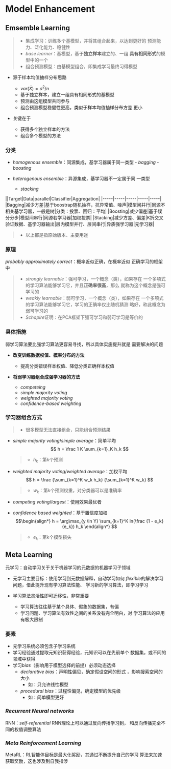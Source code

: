 #	Model Enhancement

##	Emsemble Learning

> - 集成学习：训练多个基模型，并将其组合起来，以达到更好的
	预测能力、泛化能力、稳健性
> - *base learner*：基模型，基于**独立样本**建立的、一组
	**具有相同形式**的模型中的一个
> - 组合预测模型：由基模型组合，即集成学习最终习得模型

-	源于样本均值抽样分布思路
	-	$var(\bar{X}) = \sigma^2 / n$
	-	基于独立样本，建立一组具有相同形式的基模型
	-	预测由这组模型共同参与
	-	组合预测模型稳健性更高，类似于样本均值抽样分布方差
		更小

-	关键在于
	-	获得多个独立样本的方法
	-	组合多个模型的方法

###	分类

-	*homogenous ensemble*：同源集成，基学习器属于同一类型
		-	*bagging*
		-	*boosting*

-	*heterogenous ensemble*：异源集成，基学习器不一定属于同
	一类型
	-	*stacking*

||Target|Data|parallel|Classifier|Aggregation|
|-----|-----|-----|-----|-----|
|Bagging|减少方差|基于boostrap随机抽样，抗异常值、噪声|模型间并行|同源不相关基学习器，一般是树|分类：投票、回归：平均|
|Boosting|减少偏差|基于误分分步|模型间串行|同源若学习器|加权投票|
|Stacking|减少方差、偏差|K折交叉验证数据、基学习器输出|层内模型并行、层间串行|异质强学习器|元学习器|

> - 以上都是指原始版本、主要用途

###	原理

*probably approximately correct*：概率近似正确，在概率近似
正确学习的框架中

> - *strongly learnable*：强可学习，一个概念（类），如果存在
	一个多项式的学习算法能够学习它，并且**正确率很高**，那么
	就称为这个概念是强可学习的
> - *weakly learnable*：弱可学习，一个概念（类），如果存在
	一个多项式的学习算法能够学习它，学习的正确率仅比随机猜测
	略好，称此概念为弱可学习的
> - *Schapire*证明：在PCA框架下强可学习和弱可学习是等价的

###	具体措施

弱学习算法要比强学习算法更容易寻找，所以具体实施提升就是
需要解决的问题

-	**改变训练数据权值、概率分布的方法**
	-	提高分类错误样本权值、降低分类正确样本权值

-	**将弱学习器组合成强学习器的方法**
	-	*competeing*
	-	*simple majority voting*
	-	*weighted majority voting*
	-	*confidence-based weighting*

###	学习器组合方式

> - 很多模型无法直接组合，只能组合预测结果

-	*simple majority voting*/*simple average*：简单平均
	$$
	h = \frac 1 K \sum_{k=1}_K h_k
	$$

	> - $h_k$：第k个预测

-	*weighted majority voting*/*weighted average*：加权平均
	$$
	h = \frac {\sum_{k=1}^K w_k h_k} {\sum_{k=1}^K w_k}
	$$

	> - $w_k$：第k个预测权重，对分类器可以是准确率

-	*competing voting*/*largest*：使用效果最优者

-	*confidence based weighted*：基于置信度加权
	$$\begin{align*}
	h = \arg\max_{y \in Y} \sum_{k=1}^K ln(\frac {1 - e_k}
		{e_k}) h_k
	\end{align*}
	$$

	> - $e_k$：第k个模型损失

##	Meta Learning

元学习：自动学习关于关于机器学习的元数据的机器学习子领域

-	元学习主要目标：使用学习到元数据解释，自动学习如何
	*flexible*的解决学习问题，借此提升现有学习算法性能、
	学习新的学习算法，即学习学习

-	学习算法灵活性即可迁移性，非常重要
	-	学习算法往往基于某个具体、假象的数据集，有偏
	-	学习问题、学习算法有效性之间的关系没有完全明白，对
		学习算法的应用有极大限制

###	要素

-	元学习系统必须包含子学习系统
-	学习经验通过提取元知识获得经验，元知识可以在先前单个
	数据集，或不同的领域中获得
-	学习*bias*（影响用于模型选择的前提）必须动态选择
	-	*declarative bias*：声明性偏见，确定假设空间的形式
		，影响搜索空间的大小
		-	如：只允许线性模型
	-	*procedural bias*：过程性偏见，确定模型的优先级
		-	如：简单模型更好

###	*Recurrent Neural networks*

RNN：*self-referential* RNN理论上可以通过反向传播学习到，
和反向传播完全不同的权值调整算法

###	*Meta Reinforcement Learning*

MetaRL：RL智能体目标是最大化奖励，其通过不断提升自己的学习
算法来加速获取奖励，这也涉及到自我指涉

